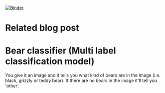 [![Binder](https://mybinder.org/badge_logo.svg)](https://mybinder.org/v2/gh/igrek-code/brand_car_detector/master?urlpath=%2Fvoila%2Frender%2Fcar_brand_detector.ipynb)

# Related blog post

[]()

# Bear classifier (Multi label classification model)

You give it an image and it tells you what kind of bears are in the image (i.e. black, grizzly or teddy bear).
If there are no bears in the image it'll tell you 'other'.